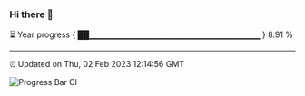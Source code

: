 ### Hi there 👋

⏳ Year progress { ██▁▁▁▁▁▁▁▁▁▁▁▁▁▁▁▁▁▁▁▁▁▁▁▁▁▁▁▁ } 8.91 %

---

⏰ Updated on Thu, 02 Feb 2023 12:14:56 GMT

![Progress Bar CI](https://github.com/Shyam-Makwana/GitHub-Actions-Demo/workflows/Progress%20Bar%20CI/badge.svg)
